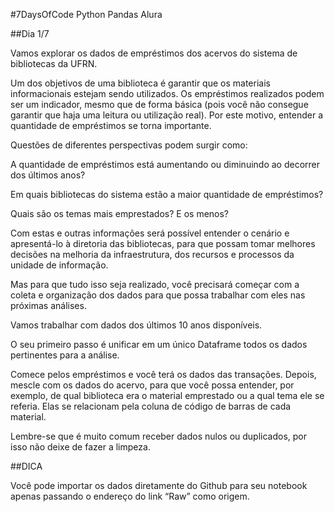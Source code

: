 #7DaysOfCode Python Pandas Alura


##Dia 1/7


Vamos explorar os dados de empréstimos dos acervos do sistema de bibliotecas da UFRN.

Um dos objetivos de uma biblioteca é garantir que os materiais informacionais estejam sendo utilizados.
Os empréstimos realizados podem ser um indicador, mesmo que de forma básica (pois você não consegue garantir que haja uma leitura ou utilização real).
Por este motivo, entender a quantidade de empréstimos se torna importante.


Questões de diferentes perspectivas podem surgir como:


A quantidade de empréstimos está aumentando ou diminuindo ao decorrer dos últimos anos?

Em quais bibliotecas do sistema estão a maior quantidade de empréstimos?

Quais são os temas mais emprestados? E os menos?



Com estas e outras informações será possível entender o cenário e apresentá-lo à diretoria das bibliotecas, 
para que possam tomar melhores decisões na melhoria da infraestrutura, dos recursos e processos da unidade de informação.


Mas para que tudo isso seja realizado, 
você precisará começar com a coleta e organização dos dados para que possa trabalhar com eles nas próximas análises.


Vamos trabalhar com dados dos últimos 10 anos disponíveis.

O seu primeiro passo é unificar em um único Dataframe todos os dados pertinentes para a análise.

Comece pelos empréstimos e você terá os dados das transações.
Depois, mescle com os dados do acervo, para que você possa entender, 
por exemplo, de qual biblioteca era o material emprestado ou a qual tema ele se referia. 
Elas se relacionam pela coluna de código de barras de cada material.

Lembre-se que é muito comum receber dados nulos ou duplicados, por isso não deixe de fazer a limpeza.


##DICA


Você pode importar os dados diretamente do Github para seu notebook apenas passando o endereço do link “Raw” como origem.


